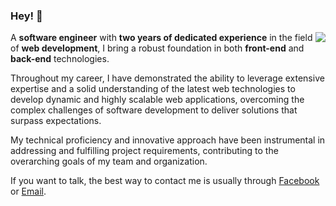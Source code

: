 ### Hey! 👋 

<a href="#">
<img align="right" src="https://github-readme-stats.vercel.app/api?username=kiensamson0000&show_icons=true&theme=default">
</a>

A **software engineer** with **two years of dedicated experience** in the field of **web development**, I bring a robust foundation in both  **front-end** and  **back-end** technologies. 

Throughout my career, I have demonstrated the ability to leverage extensive expertise and a solid understanding of the latest web technologies to develop dynamic and highly scalable web applications, overcoming the complex challenges of software development to deliver solutions that surpass expectations.

My technical proficiency and innovative approach have been instrumental in addressing and fulfilling project requirements, contributing to the overarching goals of my team and organization.

If you want to talk, the best way to contact me is usually through [Facebook](https://www.facebook.com/kinn.khk) or [Email](mailto:kienkh99@gmail.com).

